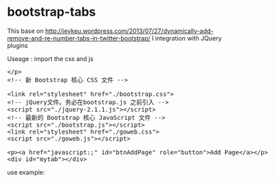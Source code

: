 bootstrap-tabs
==============
This base on http://jeykeu.wordpress.com/2013/07/27/dynamically-add-remove-and-re-number-tabs-in-twitter-bootstrap/
I integration with JQuery plugins

Useage :
import the css and js
<xmp>
<!-- 新 Bootstrap 核心 CSS 文件 -->
<link rel="stylesheet" href="./bootstrap.css">
<!-- jQuery文件。务必在bootstrap.js 之前引入 -->
<script src="./jquery-2.1.1.js"></script>
<!-- 最新的 Bootstrap 核心 JavaScript 文件 -->
<script src="./bootstrap.js"></script>
<link rel="stylesheet" href="./goweb.css">
<script src="./goweb.js"></script>


<a href="javascript:;" id="btnAddPage" role="button">Add Page</a>
<div id="mytab"></div>
</xmp>
use example:

<script>
    $(document).ready(function(){
        var goweb = $('#mytab').goweb({});
        
        $('#btnAddPage').on('click', function(){
            goweb.addTabPage();
        });
    });
</script>
